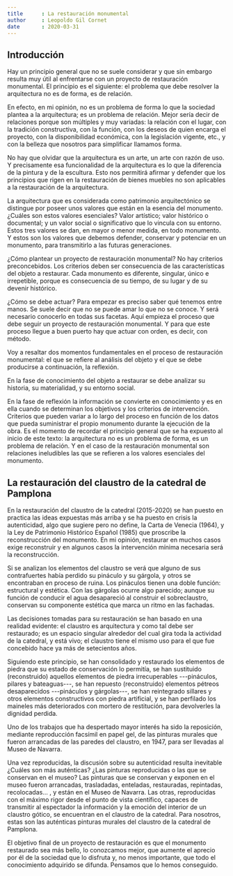```yaml
---
title      : La restauración monumental
author     : Leopoldo Gil Cornet
date       : 2020-03-31
---
```


Introducción
------------

Hay un principio general que no se suele considerar y que sin embargo
resulta muy útil al enfrentarse con un proyecto de restauración
monumental. El principio es el siguiente: el problema que debe resolver
la arquitectura no es de forma, es de relación.

En efecto, en mi opinión, no es un problema de forma lo que la sociedad
plantea a la arquitectura; es un problema de relación. Mejor sería decir
de relaciones porque son múltiples y muy variadas: la relación con el
lugar, con la tradición constructiva, con la función, con los deseos de
quien encarga el proyecto, con la disponibilidad económica, con la
legislación vigente, etc., y con la belleza que nosotros para
simplificar llamamos forma.

No hay que olvidar que la arquitectura es un arte, un arte con razón de
uso. Y precisamente esa funcionalidad de la arquitectura es lo que la
diferencia de la pintura y de la escultura. Esto nos permitirá afirmar y
defender que los principios que rigen en la restauración de bienes
muebles no son aplicables a la restauración de la arquitectura.

La arquitectura que es considerada como patrimonio arquitectónico se
distingue por poseer unos valores que están en la esencia del monumento.
¿Cuáles son estos valores esenciales? Valor artístico; valor histórico o
documental; y un valor social o significativo que lo vincula con su
entorno. Estos tres valores se dan, en mayor o menor medida, en todo
monumento. Y estos son los valores que debemos defender, conservar y
potenciar en un monumento, para transmitirlo a las futuras generaciones.

¿Cómo plantear un proyecto de restauración monumental? No hay criterios
preconcebidos. Los criterios deben ser consecuencia de las
características del objeto a restaurar. Cada monumento es diferente,
singular, único e irrepetible, porque es consecuencia de su tiempo, de
su lugar y de su devenir histórico.

¿Cómo se debe actuar? Para empezar es preciso saber qué tenemos entre
manos. Se suele decir que no se puede amar lo que no se conoce. Y será
necesario conocerlo en todas sus facetas. Aquí empieza el proceso que
debe seguir un proyecto de restauración monumental. Y para que este
proceso llegue a buen puerto hay que actuar con orden, es decir, con
método.

Voy a resaltar dos momentos fundamentales en el proceso de restauración
monumental: el que se refiere al análisis del objeto y el que se debe
producirse a continuación, la reflexión.

En la fase de conocimiento del objeto a restaurar se debe analizar su
historia, su materialidad, y su entorno social.

En la fase de reflexión la información se convierte en conocimiento y es
en ella cuando se determinan los objetivos y los criterios de
intervención. Criterios que pueden variar a lo largo del proceso en
función de los datos que pueda suministrar el propio monumento durante
la ejecución de la obra. Es el momento de recordar el principio general
que se ha expuesto al inicio de este texto: la arquitectura no es un
problema de forma, es un problema de relación. Y en el caso de la
restauración monumental son relaciones ineludibles las que se refieren a
los valores esenciales del monumento.

La restauración del claustro de la catedral de Pamplona
-------------------------------------------------------

En la restauración del claustro de la catedral (2015-2020) se han puesto
en practica las ideas expuestas más arriba y se ha puesto en crisis la
autenticidad, algo que sugiere pero no define, la Carta de Venecia
(1964), y la Ley de Patrimonio Histórico Español (1985) que proscribe la
reconstrucción del monumento. En mi opinión, restaurar en muchos casos
exige reconstruir y en algunos casos la intervención mínima necesaria
será la reconstrucción.

Si se analizan los elementos del claustro se verá que alguno de sus
contrafuertes había perdido su pináculo y su gárgola, y otros se
encontraban en proceso de ruina. Los pináculos tienen una doble función:
estructural y estética. Con las gárgolas ocurre algo parecido; aunque su
función de conducir el agua desapareció al construir el sobreclaustro,
conservan su componente estética que marca un ritmo en las fachadas.

Las decisiones tomadas para su restauración se han basado en una
realidad evidente: el claustro es arquitectura y como tal debe ser
restaurado; es un espacio singular alrededor del cual gira toda la
actividad de la catedral, y está vivo; el claustro tiene el mismo uso
para el que fue concebido hace ya más de setecientos años.

Siguiendo este principio, se han consolidado y restaurado los elementos
de piedra que su estado de conservación lo permitía, se han sustituido
(reconstruido) aquellos elementos de piedra irrecuperables ---pináculos,
pilares y bateaguas---, se han repuesto (reconstruido) elementos pétreos
desaparecidos ---pináculos y gárgolas---, se han reintegrado sillares y
otros elementos constructivos con piedra artificial, y se han perfilado
los maineles más deteriorados con mortero de restitución, para
devolverles la dignidad perdida.

Uno de los trabajos que ha despertado mayor interés ha sido la
reposición, mediante reproducción facsímil en papel gel, de las pinturas
murales que fueron arrancadas de las paredes del claustro, en 1947, para
ser llevadas al Museo de Navarra.

Una vez reproducidas, la discusión sobre su autenticidad resulta
inevitable ¿Cuáles son más auténticas? ¿Las pinturas reproducidas o las
que se conservan en el museo? Las pinturas que se conservan y exponen en
el museo fueron arrancadas, trasladadas, enteladas, restauradas,
repintadas, recolocadas... , y están en el Museo de Navarra. Las otras,
reproducidas con el máximo rigor desde el punto de vista científico,
capaces de transmitir al espectador la información y la emoción del
interior de un claustro gótico, se encuentran en el claustro de la
catedral. Para nosotros, estas son las auténticas pinturas murales del
claustro de la catedral de Pamplona.

El objetivo final de un proyecto de restauración es que el monumento
restaurado sea más bello, lo conozcamos mejor, que aumente el aprecio
por él de la sociedad que lo disfruta y, no menos importante, que todo
el conocimiento adquirido se difunda. Pensamos que lo hemos conseguido.

